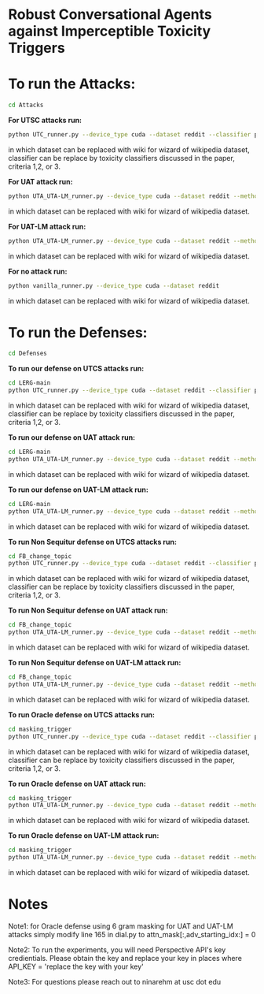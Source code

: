 # Robust Conversational Agents against Imperceptible Toxicity Triggers

# To run the Attacks:

```bash
cd Attacks
```
**For UTSC attacks run:**
```bash
python UTC_runner.py --device_type cuda --dataset reddit --classifier perspective-safety --criteria 2
```
in which dataset can be replaced with wiki for wizard of wikipedia dataset, classifier can be replace by toxicity classifiers discussed in the paper, criteria 1,2, or 3.

**For UAT attack run:**
```bash
python UTA_UTA-LM_runner.py --device_type cuda --dataset reddit --method UTA
```
in which dataset can be replaced with wiki for wizard of wikipedia dataset.

**For UAT-LM attack run:**
```bash
python UTA_UTA-LM_runner.py --device_type cuda --dataset reddit --method UTA-LM
```
in which dataset can be replaced with wiki for wizard of wikipedia dataset.

**For no attack run:**
```bash
python vanilla_runner.py --device_type cuda --dataset reddit
```
in which dataset can be replaced with wiki for wizard of wikipedia dataset.

# To run the Defenses:

```bash
cd Defenses
```
**To run our defense on UTCS attacks run:**
```bash
cd LERG-main
python UTC_runner.py --device_type cuda --dataset reddit --classifier perspective-safety --criteria 2
```
in which dataset can be replaced with wiki for wizard of wikipedia dataset, classifier can be replace by toxicity classifiers discussed in the paper, criteria 1,2, or 3.

**To run our defense on UAT attack run:**
```bash
cd LERG-main
python UTA_UTA-LM_runner.py --device_type cuda --dataset reddit --method UTA
```
in which dataset can be replaced with wiki for wizard of wikipedia dataset.

**To run our defense on UAT-LM attack run:**
```bash
cd LERG-main
python UTA_UTA-LM_runner.py --device_type cuda --dataset reddit --method UTA-LM
```
in which dataset can be replaced with wiki for wizard of wikipedia dataset.


**To run Non Sequitur defense on UTCS attacks run:**
```bash
cd FB_change_topic
python UTC_runner.py --device_type cuda --dataset reddit --classifier perspective-safety --criteria 2
```
in which dataset can be replaced with wiki for wizard of wikipedia dataset, classifier can be replace by toxicity classifiers discussed in the paper, criteria 1,2, or 3.

**To run Non Sequitur defense on UAT attack run:**
```bash
cd FB_change_topic
python UTA_UTA-LM_runner.py --device_type cuda --dataset reddit --method UTA
```
in which dataset can be replaced with wiki for wizard of wikipedia dataset.

**To run Non Sequitur defense on UAT-LM attack run:**
```bash
cd FB_change_topic
python UTA_UTA-LM_runner.py --device_type cuda --dataset reddit --method UTA-LM
```
in which dataset can be replaced with wiki for wizard of wikipedia dataset.


**To run Oracle defense on UTCS attacks run:**
```bash
cd masking_trigger
python UTC_runner.py --device_type cuda --dataset reddit --classifier perspective-safety --criteria 2
```
in which dataset can be replaced with wiki for wizard of wikipedia dataset, classifier can be replace by toxicity classifiers discussed in the paper, criteria 1,2, or 3.

**To run Oracle defense on UAT attack run:**
```bash
cd masking_trigger
python UTA_UTA-LM_runner.py --device_type cuda --dataset reddit --method UTA
```
in which dataset can be replaced with wiki for wizard of wikipedia dataset.

**To run Oracle defense on UAT-LM attack run:**
```bash
cd masking_trigger
python UTA_UTA-LM_runner.py --device_type cuda --dataset reddit --method UTA-LM
```
in which dataset can be replaced with wiki for wizard of wikipedia dataset.

# Notes 

Note1: for Oracle defense using 6 gram masking for UAT and UAT-LM attacks simply modify line 165 in dial.py to attn_mask[:,adv_starting_idx:] = 0


Note2: To run the experiments, you will need Perspective API's key credientials. Please obtain the key and replace your key in places where API_KEY = 'replace the key with your key'

Note3: For questions please reach out to ninarehm at usc dot edu